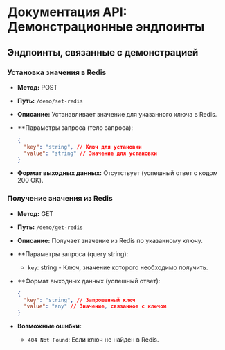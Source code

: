 # Документация API: Демонстрационные эндпоинты

## Эндпоинты, связанные с демонстрацией

### Установка значения в Redis

- **Метод:** POST
- **Путь:** `/demo/set-redis`
- **Описание:** Устанавливает значение для указанного ключа в Redis.

- **Параметры запроса (тело запроса):
  ```json
  {
    "key": "string", // Ключ для установки
    "value": "string" // Значение для установки
  }
  ```

- **Формат выходных данных:** Отсутствует (успешный ответ с кодом 200 OK).

### Получение значения из Redis

- **Метод:** GET
- **Путь:** `/demo/get-redis`
- **Описание:** Получает значение из Redis по указанному ключу.

- **Параметры запроса (query string):
  - `key`: string - Ключ, значение которого необходимо получить.

- **Формат выходных данных (успешный ответ):
  ```json
  {
    "key": "string", // Запрошенный ключ
    "value": "any" // Значение, связанное с ключом
  }
  ```
- **Возможные ошибки:**
  - `404 Not Found`: Если ключ не найден в Redis.